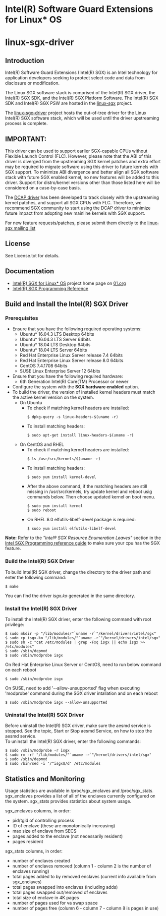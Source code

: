 Intel(R) Software Guard Extensions for Linux\* OS
================================================

# linux-sgx-driver

Introduction
------------
Intel(R) Software Guard Extensions (Intel(R) SGX) is an Intel technology for application developers seeking to protect select code and data from disclosure or modification.

The Linux SGX software stack is comprised of the Intel(R) SGX driver, the Intel(R) SGX SDK, and the Intel(R) SGX Platform Software. The Intel(R) SGX SDK and Intel(R) SGX PSW are hosted in the [linux-sgx](https://github.com/01org/linux-sgx) project.

The [linux-sgx-driver](https://github.com/01org/linux-sgx-driver) project hosts the out-of-tree driver for the Linux Intel(R) SGX software stack, which will be used until the driver upstreaming process is complete. 

IMPORTANT:
---------
This driver can be used to support earlier SGX-capable CPUs without Flexible Launch Control (FLC). However, please note that the ABI of this driver is diverged from the upstreaming SGX kernel patches and extra effort may be required to migrate software using this driver to future kernels with SGX support.  To minimize ABI divergence and better align all SGX software stack with future SGX enabled kernel, no new features will be added to this driver. Support for distro/kernel versions other than those listed here will be considered on a case-by-case basis. 

The [DCAP driver]( https://github.com/intel/SGXDataCenterAttestationPrimitives/tree/master/driver) has been developed to track closely with the upstreaming kernel patches, and support all SGX CPUs with FLC. Therefore, we recommend SGX community to start using the DCAP driver to minimize future impact from adopting new mainline kernels with SGX support.

For new feature requests/patches, please submit them directly to the [linux-sgx mailing list](http://vger.kernel.org/vger-lists.html#linux-sgx)

License
-------
See License.txt for details.

Documentation
-------------
- [Intel(R) SGX for Linux\* OS](https://01.org/intel-softwareguard-extensions) project home page on [01.org](http://01.org)
- [Intel(R) SGX Programming Reference](https://software.intel.com/en-us/articles/intel-sdm)

Build and Install the Intel(R) SGX Driver
-----------------------------------------

### Prerequisites
- Ensure that you have the following required operating systems:  
  * Ubuntu* 16.04.3 LTS Desktop 64bits
  * Ubuntu* 16.04.3 LTS Server 64bits
  * Ubuntu* 18.04 LTS Desktop 64bits
  * Ubuntu* 18.04 LTS Server 64bits
  * Red Hat Enterprise Linux Server release 7.4 64bits
  * Red Hat Enterprise Linux Server release 8.0 64bits
  * CentOS 7.4.1708 64bits
  * SUSE Linux Enterprise Server 12 64bits
- Ensure that you have the following required hardware:  
  * 6th Generation Intel(R) Core(TM) Processor or newer
- Configure the system with the **SGX hardware enabled** option.
- To build the driver, the version of installed kernel headers must match the active kernel version on the system.
  * On Ubuntu
     * To check if matching kernel headers are installed:
        ```
        $ dpkg-query -s linux-headers-$(uname -r)
        ```
     * To install matching headers:
        ```
        $ sudo apt-get install linux-headers-$(uname -r)
        ```
  * On CentOS and RHEL
     * To check if matching kernel headers are installed:
        ```
        $ ls /usr/src/kernels/$(uname -r)
        ``` 
     * To install matching headers:
        ```
        $ sudo yum install kernel-devel
        ```
     * After the above command, if the matching headers are still missing in /usr/src/kernels, try update kernel and reboot usig commands below. Then choose updated kernel on boot menu.
        ```
        $ sudo yum install kernel
        $ sudo reboot
        ```
     * On RHEL 8.0 elfutils-libelf-devel package is required:
        ```
        $ sudo yum install elfutils-libelf-devel
        ```


**Note:** Refer to the *"Intel® SGX Resource Enumeration Leaves"* section in the [Intel SGX Programming reference guide](https://software.intel.com/en-us/articles/intel-sdm) to make sure your cpu has the SGX feature.


### Build the Intel(R) SGX Driver

To build Intel(R) SGX driver, change the directory to the driver path and enter the following command:
```
$ make
```
You can find the driver *isgx.ko* generated in the same directory.

### Install the Intel(R) SGX Driver
To install the Intel(R) SGX driver, enter the following command with root privilege:
```
$ sudo mkdir -p "/lib/modules/"`uname -r`"/kernel/drivers/intel/sgx"    
$ sudo cp isgx.ko "/lib/modules/"`uname -r`"/kernel/drivers/intel/sgx"    
$ sudo sh -c "cat /etc/modules | grep -Fxq isgx || echo isgx >> /etc/modules"    
$ sudo /sbin/depmod
$ sudo /sbin/modprobe isgx
```
On Red Hat Enterprise Linux Server or CentOS, need to run below command on each reboot
```
$ sudo /sbin/modprobe isgx
``` 
On SUSE, need to add '--allow-unsupported' flag when executing 'modprobe' command during the SGX driver intallation and on each reboot
```
$ sudo /sbin/modprobe isgx --allow-unsupported
``` 

### Uninstall the Intel(R) SGX Driver
Before uninstall the Intel(R) SGX driver, make sure the aesmd service is stopped. See the topic, Start or Stop aesmd Service, on how to stop the aesmd service.  
To uninstall the Intel(R) SGX driver, enter the following commands: 
```
$ sudo /sbin/modprobe -r isgx
$ sudo rm -rf "/lib/modules/"`uname -r`"/kernel/drivers/intel/sgx"
$ sudo /sbin/depmod
$ sudo /bin/sed -i '/^isgx$/d' /etc/modules
```

Statistics and Monitoring
-------------------------

Usage statistics are available in /proc/sgx_enclaves and /proc/sgx_stats.
sgx_enclaves provides a list of all of the enclaves currently configured
on the system.  sgx_stats provides statistics about system usage.

sgx_enclaves columns, in order:
* pid/tgid of controlling process
* ID of enclave (these are monotonically increasing)
* max size of enclave from SECS
* pages added to the enclave (not necessarily resident)
* pages resident

sgx_stats columns, in order:
* number of enclaves created
* number of enclaves removed (column 1 - column 2 is the number of
  enclaves running)
* total pages added to by removed enclaves (current info available
  from sgx_enclaves)
* total pages swapped into enclaves (including adds)
* total pages swapped out/removed of enclaves
* total size of enclave in 4K pages
* number of pages used for va swap space
* number of pages free (column 6 - column 7 - column 8 is pages in use)

